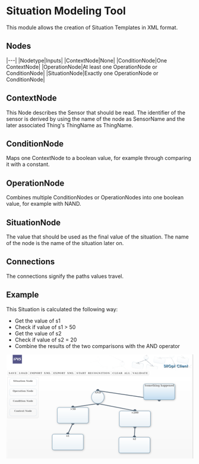 # Situation Modeling Tool

This module allows the creation of Situation Templates in XML format.

## Nodes

|---|
|Nodetype|Inputs|
|ContextNode|None|
|ConditionNode|One ContextNode|
|OperationNode|At least one OperationNode or ConditionNode|
|SituationNode|Exactly one OperationNode or ConditionNode|

## ContextNode

This Node describes the Sensor that should be read. 
The identifier of the sensor is derived by using the name of the node as SensorName and 
the later associated Thing's ThingName as ThingName.

## ConditionNode

Maps one ContextNode to a boolean value, for example through comparing it with a constant.

## OperationNode

Combines multiple ConditionNodes or OperationNodes into one boolean value, for example with NAND.

## SituationNode

The value that should be used as the final value of the situation.
The name of the node is the name of the situation later on.

## Connections

The connections signify the paths values travel.

## Example

This Situation is calculated the following way:

 - Get the value of s1
 - Check if value of s1 > 50
 - Get the value of s2
 - Check if value of s2 = 20
 - Combine the results of the two comparisons with the AND operator
 
![Modeling example](screenshots/Modeling_example.png)